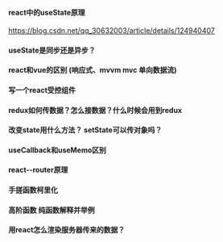 #### react中的useState原理
https://blog.csdn.net/qq_30632003/article/details/124940407
#### useState是同步还是异步？

#### react和vue的区别 (响应式、mvvm mvc 单向数据流)

#### 写一个react受控组件

#### redux如何传数据？怎么接数据？什么时候会用到redux

#### 改变state用什么方法？ setState可以传对象吗？

#### useCallback和useMemo区别

#### react--router原理

#### 手搓函数柯里化

#### 高阶函数 纯函数解释并举例

#### 用react怎么渲染服务器传来的数据？